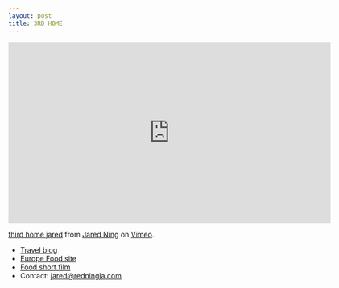 ```yaml
---
layout: post
title: 3RD HOME
---
```


<iframe src="https://player.vimeo.com/video/210878712" width="640" height="360" frameborder="0" webkitallowfullscreen mozallowfullscreen allowfullscreen></iframe>
<p><a href="https://vimeo.com/210878712">third home jared</a> from <a href="https://vimeo.com/ningja">Jared Ning</a> on <a href="https://vimeo.com">Vimeo</a>.</p>

- [Travel blog](http://redningja.com/travel/)
- [Europe Food site](http://redningja.com/europe_food/)
- [Food short film](https://vimeo.com/15550715)
- Contact: [jared@redningja.com](mailto:jared@redningja.com)
